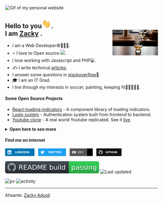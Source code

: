  <!--
**hane-smitter/hane-smitter** is a ✨ _special_ ✨ repository because its `README.md` (this file) appears on your GitHub profile.
-->

<!-- ![Website](https://i.imgur.com/O6LdF7h.gif) -->
<img height="192" width="400" src="https://raw.githubusercontent.com/hane-smitter/hane-smitter/assets/assets/site.gif" alt="Gif of my personal website" align="center" />

<h2 align="left">Hello to you<img src="https://raw.githubusercontent.com/hane-smitter/hane-smitter/assets/assets/hi.gif" height="30" />.<br />I am <a href="https://zacky.web.app" target="_blank" rel="noopener noreferrer">Zacky</a> .
 
<!-- <a href="https://github.com/hane-smitter"><img align='right' src='https://i.imgur.com/gPfOmx5.gif' width='150'></a> -->
<img align='right' src='https://raw.githubusercontent.com/hane-smitter/hane-smitter/assets/assets/github-beer.gif' width='150'>
</h2>

- I am a Web Developer🕸️👨🏽‍🔧.
- ⭐ I love to Open source <img src="https://media.giphy.com/media/WUlplcMpOCEmTGBtBW/giphy.gif" width="30" />.
- I love working with Javascript and PHP💻.
- ✍️ I write technical [articles](https://dev.to/smitterhane).
- I answer some questions in [stackoverflow](https://stackoverflow.com/users/11966906/hane-smitter)📜.
- 🎓 I am an IT Grad.
- I live through my interests in soccer, painting, keeping fit🤸‍♂️🏋🏽‍♂️.

#### Some Open Source Projects

- [React-loading-indicators](https://github.com/hane-smitter/react-loading-indicator) - A component library of loading indicators.
- [Login system](https://github.com/hane-smitter/MERN_login_system) - Authentication system built from frontend to backend.
- [Youtube clone](https://github.com/hane-smitter/youtube_clone) - A real world Youtube replicated. See it [live](https://yt-mimic.web.app).

<details>
  <summary><strong>Open here to see more</strong></summary>

<h4>Some Technical Articles</h4>

<ul>
<li><a href="https://dev.to/smitterhane/turn-around-your-git-mistakes-in-17-ways-2mn1">Different techniques to fix your git mistakes.</a></li>
<li><a href="https://dev.to/smitterhane/swap-out-useeffect-with-suspense-for-data-fetching-in-react-2leb">Using <strong>React suspense</strong> to perform data fetching.</a></li>
<li><a href="https://dev.to/smitterhane/avoid-relative-path-import-hell-in-react-36in">How to avoid deep relative import paths in a create-react-app application.</a></li>
<li><a href="https://dev.to/smitterhane/difference-between-joins-and-foreign-key-in-dbms-2o44">Understand the difference between <em>foreign key</em> and <em>joins</em> in a relational database.</a></li>
</ul>

<h4>Toolkit (Languages and Tools)</h4>

<p>
  <code><img height="25" src="https://raw.githubusercontent.com/hane-smitter/hane-smitter/assets/assets/javascript.png" alt="JavaScript logo" title="JavaScript" /></code>
  <code><img height="25" src="https://raw.githubusercontent.com/hane-smitter/hane-smitter/assets/assets/php.png" alt="PHP logo" title="PHP" /></code>
  <code><img height="25" src="https://raw.githubusercontent.com/hane-smitter/hane-smitter/assets/assets/html-5.png" alt="HTML5 logo" title="HTML5" /></code>
  <code><img height="25" src="https://raw.githubusercontent.com/hane-smitter/hane-smitter/assets/assets/css-3.png" alt="CSS logo" title="CSS 3" /></code>
  <code><img height="25" src="https://raw.githubusercontent.com/hane-smitter/hane-smitter/assets/assets/sass-lang.png" alt="Sass logo" title="Sass Lang" /></code>
  <code><img height="25" src="https://raw.githubusercontent.com/hane-smitter/hane-smitter/assets/assets/nodejs-1.png" alt="Node.js logo" title="Node.js" /></code>
  <code><img height="25" src="https://raw.githubusercontent.com/hane-smitter/hane-smitter/assets/assets/laravel.png" alt="Laravel logo" title="Laravel" /></code>
  <code><img height="26" src="https://raw.githubusercontent.com/hane-smitter/hane-smitter/assets/assets/sql.png" alt="SQL logo" title="SQL" /></code>
  <code><img height="25" src="https://raw.githubusercontent.com/hane-smitter/hane-smitter/assets/assets/mongodb-2.png" alt="Mongo DB" title="Mongo DB" /></code>
  <code><img height="25" src="https://raw.githubusercontent.com/hane-smitter/hane-smitter/assets/assets/devops.png" alt="Devops logo" title="CI/CD" /></code>
  <code><img height="25" src="https://raw.githubusercontent.com/hane-smitter/hane-smitter/assets/assets/git-logo.png" alt="Git logo" title="Git version control" /></code>
  <code><img height="22" src="https://raw.githubusercontent.com/hane-smitter/hane-smitter/assets/assets/terminal-1.png" alt="Unix terminal image" title="Command line" /></code>
  <code><img height="25" src="https://raw.githubusercontent.com/hane-smitter/hane-smitter/assets/assets/visual-studio-code.png" alt="Visual Code Studio" title="VS Code" /></code>
  <code><img height="25" src="https://raw.githubusercontent.com/hane-smitter/hane-smitter/assets/assets/trello-logo.png" alt="Trello" title="Trello board" /></code>
</p>

<br />

<a href="https://github.com/hane-smitter?tab=repositories" >
<img src="https://github-readme-stats.vercel.app/api?username=hane-smitter&count_private=true&show_icons=true&theme=blue-green&hide_rank=false&hide=stars&include_all_commits=true" alt="Zacky's github stats" /></a>&nbsp;&nbsp;<a href="https://github.com/hane-smitter" ><img src="https://github-readme-stats.vercel.app/api/top-langs/?username=hane-smitter&layout=compact&langs_count=8&theme=blue-green" alt="top languages" /></a>

</details>

#### Find me on internet

<!--
<p align='left'>
   <a href="https://www.linkedin.com/in/zacky-aduoli" target="_blank"><img height="25" src="https://raw.githubusercontent.com/hane-smitter/hane-smitter/assets/assets/linkedin-icon-2.svg"></a>&nbsp;&nbsp;
 <a href="https://twitter.com/SmitterHane" target="_blank"><img height="25" src="https://raw.githubusercontent.com/hane-smitter/hane-smitter/assets/assets/twitter-3.svg"></a>&nbsp;&nbsp;
 <a href="https://instagram.com/zacky_aduoli" target="_blank"><img height="25" src="https://raw.githubusercontent.com/hane-smitter/hane-smitter/assets/assets/instagram-2-1.svg"></a>&nbsp;&nbsp;
 <a href="https://www.kaggle.com/zacky-aduoli" target="_blank"><img height="25" src="https://raw.githubusercontent.com/hane-smitter/hane-smitter/assets/assets/Kaggle%20Icon.svg"></a>&nbsp;&nbsp;
 <a href="https://public.tableau.com/profile/zacky.aduoli#!/" target="_blank"><img height="25" src="https://raw.githubusercontent.com/hane-smitter/hane-smitter/assets/assets/tableau-software.svg"></a>&nbsp;&nbsp;
 <a href="https://github.com/hane-smitter" target="_blank"><img height="25" src="https://raw.githubusercontent.com/hane-smitter/hane-smitter/assets/assets/github-1.svg"></a>&nbsp;&nbsp;

 </p>
 -->

<!-- ![Alt text](https://raw.githubusercontent.com/hane-smitter/hane-smitter/assets/assets/linkedin%2520rect.svg) -->
 <p align='left'>
   <a href="https://www.linkedin.com/in/zacky-aduoli" target="_blank"><img height="25" src="https://raw.githubusercontent.com/hane-smitter/hane-smitter/assets/assets/linkedin%20rect.svg"></a>&nbsp;&nbsp;
 <a href="https://twitter.com/SmitterHane" target="_blank"><img height="25" src="https://raw.githubusercontent.com/hane-smitter/hane-smitter/assets/assets/twitter%20rect.svg"></a>&nbsp;&nbsp;
 <a href="https://dev.to/smitterhane" target="_blank"><img height="25" src="https://raw.githubusercontent.com/hane-smitter/hane-smitter/assets/assets/Dev--black.svg"></a>&nbsp;&nbsp;
 <a href="https://github.com/hane-smitter" target="_blank"><img height="25" src="https://raw.githubusercontent.com/hane-smitter/hane-smitter/assets/assets/github%20rect.svg"></a>&nbsp;&nbsp;
 
 </p>

![build](https://raw.githubusercontent.com/hane-smitter/hane-smitter/assets/assets/badge.svg)
![Last updated](https://img.shields.io/github/last-commit/hane-smitter/hane-smitter/main?label=last%20updated&color=slateblue)

<!-- ![GitHub last commit](https://img.shields.io/static/v1?label=last%20updated&color=cyan) -->

![pv](https://pageview.vercel.app/?github_user=hane-smitter)
![activity](https://img.shields.io/github/commit-activity/m/hane-smitter/react-loading-indicator?style=plastic)

---

Ahsante: [Zacky Aduoli](https://github.com/hane-smitter)
